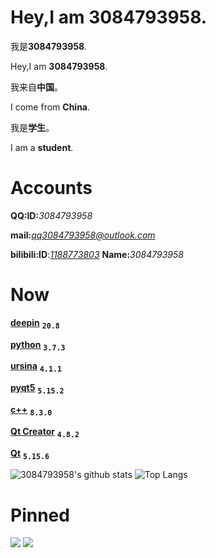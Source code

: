 # Hey,I am 3084793958.

我是**3084793958**.

Hey,I am **3084793958**.

我来自**中国**。

I come from **China**.

我是**学生**。

I am a **student**.

# Accounts

**QQ:ID:**<i>3084793958</i>

**mail:**<i>qq3084793958@outlook.com</i>

**bilibili:ID**:<i>[1188773803](https://space.bilibili.com/1188773803)</i> **Name:**<i>3084793958</i>

# Now
[**deepin**](https://www.deepin.org/index/zh) <kbd><sub>**20.8**</sub></kbd>

[**python**](https://www.python.org/) <kbd><sub>**3.7.3**</sub></kbd>

[**ursina**](https://www.ursinaengine.org/) <kbd><sub>**4.1.1**</sub></kbd>

[**pyqt5**](https://pypi.org/project/PyQt5/) <kbd><sub>**5.15.2**</sub></kbd>

[**c++**](https://cplusplus.com/) <kbd><sub>**8.3.0**</sub></kbd>

[**Qt Creator**](https://www.qt.io/) <kbd><sub>**4.8.2**</sub></kbd>

[**Qt**](https://www.qt.io/) <kbd><sub>**5.15.6**</sub></kbd>

![3084793958's github stats](https://github-readme-stats.vercel.app/api?username=3084793958&show_icons=true&theme=vue)
![Top Langs](https://github-readme-stats.vercel.app/api/top-langs/?username=3084793958&langs_count=6)

# Pinned

[![](https://github-readme-stats.vercel.app/api/pin/?username=3084793958&repo=music-island)](https://github.com/3084793958/music-island)
[![](https://github-readme-stats.vercel.app/api/pin/?username=3084793958&repo=github_timer)](https://github.com/3084793958/github_timer)
